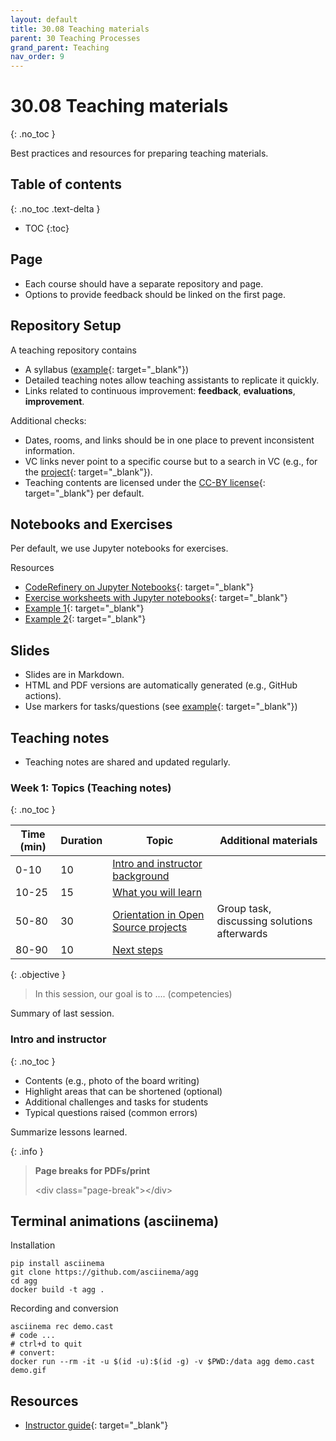 ```yaml
---
layout: default
title: 30.08 Teaching materials
parent: 30 Teaching Processes
grand_parent: Teaching
nav_order: 9
---
```


# 30.08 Teaching materials
{: .no_toc }

Best practices and resources for preparing teaching materials.

## Table of contents
{: .no_toc .text-delta }

- TOC
{:toc}

## Page

- Each course should have a separate repository and page. 
- Options to provide feedback should be linked on the first page.

## Repository Setup

A teaching repository contains

- A syllabus ([example](https://digital-work-lab.github.io/open-source-project/docs/syllabus.html){: target="_blank"})
- Detailed teaching notes allow teaching assistants to replicate it quickly.
- Links related to continuous improvement: **feedback**, **evaluations**, **improvement**.

Additional checks:

- Dates, rooms, and links should be in one place to prevent inconsistent information.
- VC links never point to a specific course but to a search in VC (e.g., for the [project](https://vc.uni-bamberg.de/course/search.php?search=Digital-Work-Projekt-B){: target="_blank"}).
- Teaching contents are licensed under the [CC-BY license](https://creativecommons.org/licenses/by/4.0/deed.en){: target="_blank"} per default.

## Notebooks and Exercises

Per default, we use Jupyter notebooks for exercises.

Resources

- [CodeRefinery on Jupyter Notebooks](https://coderefinery.github.io/jupyter/){: target="_blank"}
- [Exercise worksheets with Jupyter notebooks](https://www.epfl.ch/education/educational-initiatives/jupyter-notebooks-for-education/teaching-and-learning-with-jupyter-notebooks/exercise-worksheets-with-jupyter-notebooks/){: target="_blank"}
- [Example 1](https://github.com/yaozeliang/Python-100-exercises-notebook){: target="_blank"}
- [Example 2](https://github.com/jerry-git/learn-python3?tab=readme-ov-file){: target="_blank"}

## Slides

- Slides are in Markdown.
- HTML and PDF versions are automatically generated (e.g., GitHub actions).
- Use markers for tasks/questions (see [example](https://digital-work-lab.github.io/literature-review-seminar/output/01-goals.html#4){: target="_blank"})

## Teaching notes

- Teaching notes are shared and updated regularly.

### Week 1: Topics (Teaching notes)
{: .no_toc }

| Time (min) | Duration  | Topic                                                                          | Additional materials                           |
|------------|-----------|--------------------------------------------------------------------------------|------------------------------------------------|
| 0-10       | 10        | [Intro and instructor background](#intro)                                      |                                                |
| 10-25      | 15        | [What you will learn](#what-you-will-learn)                                    |                                                |
| 50-80      | 30        | [Orientation in Open Source projects](#orientation-in-open-source-projects)    | Group task, discussing solutions afterwards    |
| 80-90      | 10        | [Next steps](#next-steps)                                                      |                                                |

{: .objective }
> In this session, our goal is to .... (competencies)

Summary of last session.

### Intro and instructor <a id="intro"></a>
{: .no_toc }

- Contents (e.g., photo of the board writing)
- Highlight areas that can be shortened (optional)
- Additional challenges and tasks for students
- Typical questions raised (common errors)

Summarize lessons learned.

{: .info }
> **Page breaks for PDFs/print**
>
> &lt;div class="page-break"&gt;&lt;/div&gt;

## Terminal animations (asciinema)

Installation
```
pip install asciinema
git clone https://github.com/asciinema/agg
cd agg
docker build -t agg .
```

Recording and conversion
```
asciinema rec demo.cast
# code ...
# ctrl+d to quit
# convert:
docker run --rm -it -u $(id -u):$(id -g) -v $PWD:/data agg demo.cast demo.gif
```

## Resources

- [Instructor guide](https://coderefinery.github.io/documentation/guide/){: target="_blank"}
